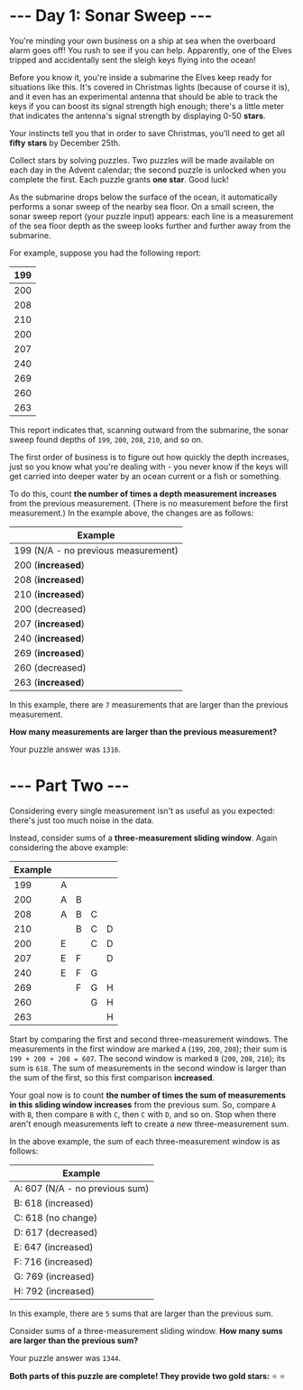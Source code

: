 # --- Day 1: Sonar Sweep ---

You're minding your own business on a ship at sea when the overboard alarm goes off! You rush to see if you can help. Apparently, one of the Elves tripped and accidentally sent the sleigh keys flying into the ocean!

Before you know it, you're inside a submarine the Elves keep ready for situations like this. It's covered in Christmas lights (because of course it is), and it even has an experimental antenna that should be able to track the keys if you can boost its signal strength high enough; there's a little meter that indicates the antenna's signal strength by displaying 0-50 **stars**.

Your instincts tell you that in order to save Christmas, you'll need to get all **fifty stars** by December 25th.

Collect stars by solving puzzles. Two puzzles will be made available on each day in the Advent calendar; the second puzzle is unlocked when you complete the first. Each puzzle grants **one star**. Good luck!

As the submarine drops below the surface of the ocean, it automatically performs a sonar sweep of the nearby sea floor. On a small screen, the sonar sweep report (your puzzle input) appears: each line is a measurement of the sea floor depth as the sweep looks further and further away from the submarine.

For example, suppose you had the following report:

|199|
|---|
|200|
|208|
|210|
|200|
|207|
|240|
|269|
|260|
|263|

This report indicates that, scanning outward from the submarine, the sonar sweep found depths of `199`, `200`, `208`, `210`, and so on.

The first order of business is to figure out how quickly the depth increases, just so you know what you're dealing with - you never know if the keys will get carried into deeper water by an ocean current or a fish or something.

To do this, count **the number of times a depth measurement increases** from the previous measurement. (There is no measurement before the first measurement.) In the example above, the changes are as follows:

|Example|
|-|
|199 (N/A - no previous measurement)|
|200 (**increased**)|
|208 (**increased**)|
|210 (**increased**)|
|200 (decreased)|
|207 (**increased**)|
|240 (**increased**)|
|269 (**increased**)|
|260 (decreased)|
|263 (**increased**)|

In this example, there are `7` measurements that are larger than the previous measurement.

**How many measurements are larger than the previous measurement?**

Your puzzle answer was `1316`.

# --- Part Two ---

Considering every single measurement isn't as useful as you expected: there's just too much noise in the data.

Instead, consider sums of a **three-measurement sliding window**. Again considering the above example:

| Example||||       |
| - | - | - | - | - |
|199| A |   |   |   |
|200| A | B |   |   |
|208| A | B | C |   |
|210|   | B | C | D |
|200| E |   | C | D |
|207| E | F |   | D |
|240| E | F | G |   |
|269|   | F | G | H |
|260|   |   | G | H |
|263|   |   |   | H |

Start by comparing the first and second three-measurement windows. The measurements in the first window are marked `A` (`199`, `200`, `208`); their sum is `199 + 200 + 208 = 607`. The second window is marked `B` (`200`, `208`, `210`); its sum is `618`. The sum of measurements in the second window is larger than the sum of the first, so this first comparison **increased**.

Your goal now is to count **the number of times the sum of measurements in this sliding window increases** from the previous sum. So, compare `A` with `B`, then compare `B` with `C`, then `C` with `D`, and so on. Stop when there aren't enough measurements left to create a new three-measurement sum.

In the above example, the sum of each three-measurement window is as follows:

| Example |
| - |
|A: 607 (N/A - no previous sum)|
|B: 618 (increased)|
|C: 618 (no change)|
|D: 617 (decreased)|
|E: 647 (increased)|
|F: 716 (increased)|
|G: 769 (increased)|
|H: 792 (increased)|

In this example, there are `5` sums that are larger than the previous sum.

Consider sums of a three-measurement sliding window. **How many sums are larger than the previous sum?**

Your puzzle answer was `1344`.

**Both parts of this puzzle are complete! They provide two gold stars:** :star: :star:
